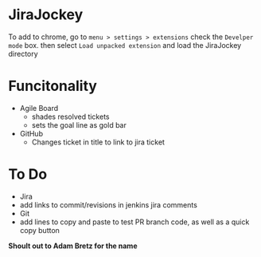 JiraJockey
==========

To add to chrome, go to `menu > settings > extensions` check the `Develper mode` box. then  select `Load unpacked extension` and load the JiraJockey directory

Funcitonality
=============

* Agile Board
  * shades resolved tickets
  * sets the goal line as gold bar
* GitHub
  * Changes ticket in title to link to jira ticket 

To Do
=====

* Jira
 * add links to commit/revisions in jenkins jira comments
* Git
 * add lines to copy and paste to test PR branch code, as well as a quick copy button

**Shoult out to Adam Bretz for the name**
